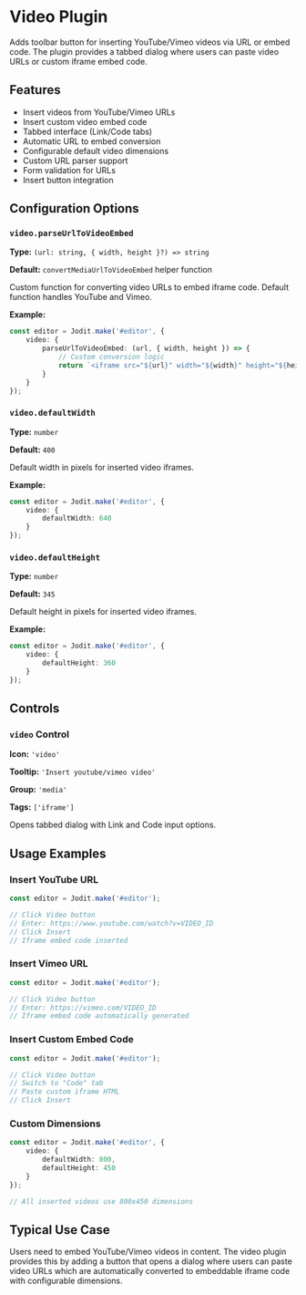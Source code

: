 # Video Plugin

Adds toolbar button for inserting YouTube/Vimeo videos via URL or embed code. The plugin provides a tabbed dialog where users can paste video URLs or custom iframe embed code.

## Features

- Insert videos from YouTube/Vimeo URLs
- Insert custom video embed code
- Tabbed interface (Link/Code tabs)
- Automatic URL to embed conversion
- Configurable default video dimensions
- Custom URL parser support
- Form validation for URLs
- Insert button integration

## Configuration Options

### `video.parseUrlToVideoEmbed`

**Type:** `(url: string, { width, height }?) => string`

**Default:** `convertMediaUrlToVideoEmbed` helper function

Custom function for converting video URLs to embed iframe code. Default function handles YouTube and Vimeo.

**Example:**
```typescript
const editor = Jodit.make('#editor', {
    video: {
        parseUrlToVideoEmbed: (url, { width, height }) => {
            // Custom conversion logic
            return `<iframe src="${url}" width="${width}" height="${height}"></iframe>`;
        }
    }
});
```

### `video.defaultWidth`

**Type:** `number`

**Default:** `400`

Default width in pixels for inserted video iframes.

**Example:**
```typescript
const editor = Jodit.make('#editor', {
    video: {
        defaultWidth: 640
    }
});
```

### `video.defaultHeight`

**Type:** `number`

**Default:** `345`

Default height in pixels for inserted video iframes.

**Example:**
```typescript
const editor = Jodit.make('#editor', {
    video: {
        defaultHeight: 360
    }
});
```

## Controls

### `video` Control

**Icon:** `'video'`

**Tooltip:** `'Insert youtube/vimeo video'`

**Group:** `'media'`

**Tags:** `['iframe']`

Opens tabbed dialog with Link and Code input options.

## Usage Examples

### Insert YouTube URL

```typescript
const editor = Jodit.make('#editor');

// Click Video button
// Enter: https://www.youtube.com/watch?v=VIDEO_ID
// Click Insert
// Iframe embed code inserted
```

### Insert Vimeo URL

```typescript
const editor = Jodit.make('#editor');

// Click Video button
// Enter: https://vimeo.com/VIDEO_ID
// Iframe embed code automatically generated
```

### Insert Custom Embed Code

```typescript
const editor = Jodit.make('#editor');

// Click Video button
// Switch to "Code" tab
// Paste custom iframe HTML
// Click Insert
```

### Custom Dimensions

```typescript
const editor = Jodit.make('#editor', {
    video: {
        defaultWidth: 800,
        defaultHeight: 450
    }
});

// All inserted videos use 800x450 dimensions
```

## Typical Use Case

Users need to embed YouTube/Vimeo videos in content. The video plugin provides this by adding a button that opens a dialog where users can paste video URLs which are automatically converted to embeddable iframe code with configurable dimensions.